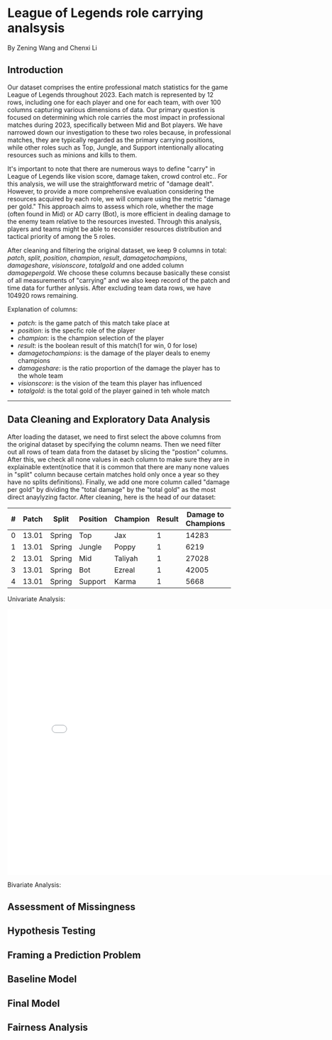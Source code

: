 # League of Legends role carrying analsysis
By Zening Wang and Chenxi Li
## Introduction
Our dataset comprises the entire professional match statistics for the game League of Legends throughout 2023. Each match is represented by 12 rows, including one for each player and one for each team, with over 100 columns capturing various dimensions of data. Our primary question is focused on determining which role carries the most impact in professional matches during 2023, specifically between Mid and Bot players.
We have narrowed down our investigation to these two roles because, in professional matches, they are typically regarded as the primary carrying positions, while other roles such as Top, Jungle, and Support intentionally allocating resources such as minions and kills to them. 

It's important to note that there are numerous ways to define "carry" in League of Legends like vision score, damage taken, crowd control etc.. For this analysis, we will use the straightforward metric of "damage dealt". However, to provide a more comprehensive evaluation considering the resources acquired by each role, we will compare using the metric "damage per gold." This approach aims to assess which role, whether the mage (often found in Mid) or AD carry (Bot), is more efficient in dealing damage to the enemy team relative to the resources invested. Through this analysis, players and teams might be able to reconsider resources distribution and tactical priority of among the 5 roles.

After cleaning and filtering the original dataset, we keep 9 columns in total: *patch*, *split*, *position*, *champion*, *result*, *damagetochampions*, *damageshare*, *visionscore*, *totalgold* and one added column *damagepergold*. We choose these columns because basically these consist of all measurements of "carrying" and we also keep record of the patch and time data for further anlysis. After excluding team data rows, we have 104920 rows remaining.

Explanation of columns:
- *patch*: is the game patch of this match take place at
- *position*: is the specfic role of the player
- *champion*: is the champion selection of the player
- *result*: is the boolean result of this match(1 for win, 0 for lose)
- *damagetochampions*: is the damage of the player deals to enemy champions
- *damageshare*: is the ratio proportion of the damage the player has to the whole team
- *visionscore*: is the vision of the team this player has influenced
- *totalgold*: is the total gold of the player gained in teh whole match
--------------------------------------------------------------------------------------------------------------------------------------------------------------------------------------------------------------------
## Data Cleaning and Exploratory Data Analysis
After loading the dataset, we need to first select the above columns from the original dataset by specifying the column neams. Then we need filter out all rows of team data from the dataset by slicing the "postion" columns. After this, we check all none values in each column to make sure they are in explainable extent(notice that it is common that there are many none values in "split" column because certain  matches hold only once a year so they have no splits definitions). Finally, we add one more column called "damage per gold" by dividing the "total damage" by the "total gold" as the most direct anaylyzing factor. After cleaning, here is the head of our dataset:

| # | Patch | Split | Position | Champion | Result | Damage to Champions | Damage Share | Vision Score | Total Gold | Damage per Gold |
|---|-------|-------|----------|----------|--------|---------------------|--------------|--------------|------------|-----------------|
| 0 | 13.01 | Spring | Top | Jax | 1 | 14283 | 0.150027 | 49 | 18855 | 0.757518 |
| 1 | 13.01 | Spring | Jungle | Poppy | 1 | 6219 | 0.065324 | 61 | 12082 | 0.514733 |
| 2 | 13.01 | Spring | Mid | Taliyah | 1 | 27028 | 0.283899 | 49 | 15722 | 1.719120 |
| 3 | 13.01 | Spring | Bot | Ezreal | 1 | 42005 | 0.441215 | 47 | 17332 | 2.423552 |
| 4 | 13.01 | Spring | Support | Karma | 1 | 5668 | 0.059536 | 106 | 8816 | 0.642922 |


Univariate Analysis:
<iframe
  src="assets/damage_Share_by_position.html"
  width="800"
  height="600"
  frameborder="0"
></iframe>

Bivariate Analysis:
## Assessment of Missingness

## Hypothesis Testing

## Framing a Prediction Problem

## Baseline Model

## Final Model

## Fairness Analysis


